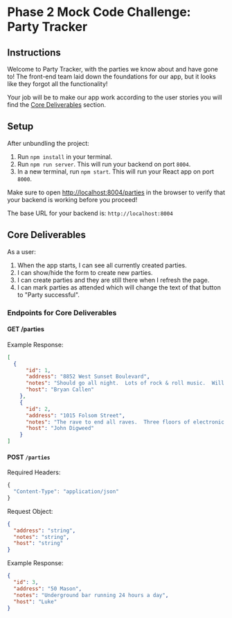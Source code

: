 # Phase 2 Mock Code Challenge: Party Tracker

## Instructions

Welcome to Party Tracker, with the parties we know about and have gone to!  The front-end team laid down the foundations for our app, but it looks like they forgot all the functionality!

Your job will be to make our app work according to the user stories you will find the [Core Deliverables](#Core-Deliverables) section.

## Setup

After unbundling the project:

1. Run `npm install` in your terminal.
2. Run `npm run server`. This will run your backend on port `8004`.
3. In a new terminal, run `npm start`. This will run your React app on port `8000`.

Make sure to open [http://localhost:8004/parties](http://localhost:8004/parties) in the browser to verify that your backend is working before you proceed!

The base URL for your backend is: `http://localhost:8004`

## Core Deliverables

As a user:

1. When the app starts, I can see all currently created parties.
2. I can show/hide the form to create new parties.
3. I can create parties and they are still there when I refresh the page.
4. I can mark parties as attended which will change the text of that button to "Party successful".

### Endpoints for Core Deliverables

#### GET /parties

Example Response:

```json
[
  {
      "id": 1,
      "address": "8852 West Sunset Boulevard",
      "notes": "Should go all night.  Lots of rock & roll music.  Will be at the famous Viper Room in Los Angeles.",
      "host": "Bryan Callen"
    },
    {
      "id": 2,
      "address": "1015 Folsom Street",
      "notes": "The rave to end all raves.  Three floors of electronic dance music with lots of lasers.",
      "host": "John Digweed"
    }
]
```

#### POST `/parties`

Required Headers:

```js
{
  "Content-Type": "application/json"
}
```

Request Object:

```json
{
  "address": "string",
  "notes": "string",
  "host": "string"
}
```

Example Response:

```json
{
  "id": 3,
  "address": "50 Mason",
  "notes": "Underground bar running 24 hours a day",
  "host": "Luke"
}
```
